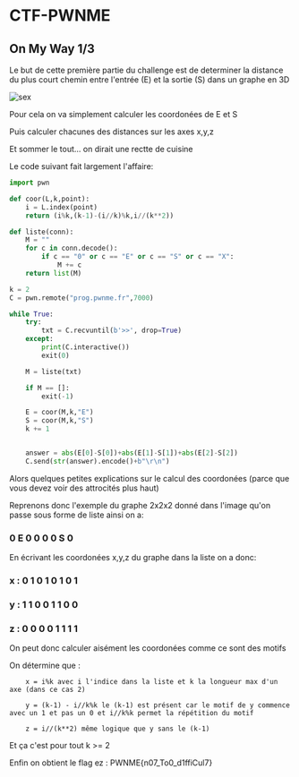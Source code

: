 # CTF-PWNME
## On My Way 1/3

Le but de cette première partie du challenge est de determiner la distance du plus court chemin entre l'entrée (E) et la sortie (S) dans un graphe en 3D

![sex](https://user-images.githubusercontent.com/108684684/177189590-cd93288c-5ff6-4af3-9907-553e2480a319.PNG)

Pour cela on va simplement calculer les coordonées de E et S

Puis calculer chacunes des distances sur les axes x,y,z

Et sommer le tout...
on dirait une rectte de cuisine

Le code suivant fait largement l'affaire:

```python
import pwn

def coor(L,k,point):
	i = L.index(point)
	return (i%k,(k-1)-(i//k)%k,i//(k**2))

def liste(conn):
	M = ""
	for c in conn.decode():
		if c == "0" or c == "E" or c == "S" or c == "X":
			M += c
	return list(M)

k = 2
C = pwn.remote("prog.pwnme.fr",7000)

while True:
	try:
		txt = C.recvuntil(b'>>', drop=True)
	except:
		print(C.interactive())
		exit(0)

	M = liste(txt)

	if M == []:
		exit(-1)

	E = coor(M,k,"E")
	S = coor(M,k,"S")
	k += 1


	answer = abs(E[0]-S[0])+abs(E[1]-S[1])+abs(E[2]-S[2])
	C.send(str(answer).encode()+b"\r\n")
```

Alors quelques petites explications sur le calcul des coordonées (parce que vous devez voir des attrocités plus haut)

Reprenons donc l'exemple du graphe 2x2x2 donné dans l'image qu'on passe sous forme de liste ainsi on a:
### 0 E 0 0 0 0 S 0
En écrivant les coordonées x,y,z du graphe dans la liste on a donc:
### x : 0 1 0 1 0 1 0 1
### y : 1 1 0 0 1 1 0 0
### z : 0 0 0 0 1 1 1 1
On peut donc calculer aisément les coordonées comme ce sont des motifs

On détermine que :

        x = i%k avec i l'indice dans la liste et k la longueur max d'un axe (dans ce cas 2)
        
        y = (k-1) - i//k%k le (k-1) est présent car le motif de y commence avec un 1 et pas un 0 et i//k%k permet la répétition du motif
        
        z = i//(k**2) même logique que y sans le (k-1)
        
Et ça c'est pour tout k >= 2

Enfin on obtient le flag ez : PWNME{n07_To0_d1ffiCul7}

